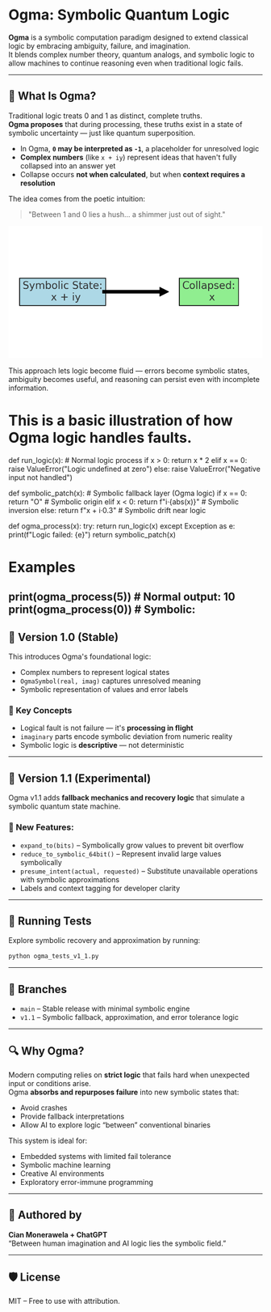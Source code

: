 

# Ogma: Symbolic Quantum Logic

**Ogma** is a symbolic computation paradigm designed to extend classical logic by embracing ambiguity, failure, and imagination.  
It blends complex number theory, quantum analogs, and symbolic logic to allow machines to continue reasoning even when traditional logic fails.

---

## 🧠 What Is Ogma?

Traditional logic treats 0 and 1 as distinct, complete truths.  
**Ogma proposes** that during processing, these truths exist in a state of symbolic uncertainty — just like quantum superposition.  
- In Ogma, **`0` may be interpreted as `-1`**, a placeholder for unresolved logic
- **Complex numbers** (like `x + iy`) represent ideas that haven't fully collapsed into an answer yet
- Collapse occurs **not when calculated**, but when **context requires a resolution**

The idea comes from the poetic intuition:  
> "Between 1 and 0 lies a hush... a shimmer just out of sight."

![Ogma Collapse Diagram](IMG_1620.png)

This approach lets logic become fluid — errors become symbolic states, ambiguity becomes useful, and reasoning can persist even with incomplete information.


# This is a basic illustration of how Ogma logic handles faults.

def run_logic(x):
    # Normal logic process
    if x > 0:
        return x * 2
    elif x == 0:
        raise ValueError("Logic undefined at zero")
    else:
        raise ValueError("Negative input not handled")

def symbolic_patch(x):
    # Symbolic fallback layer (Ogma logic)
    if x == 0:
        return "O"  # Symbolic origin
    elif x < 0:
        return f"i·{abs(x)}"  # Symbolic inversion
    else:
        return f"x + i·0.3"  # Symbolic drift near logic

def ogma_process(x):
    try:
        return run_logic(x)
    except Exception as e:
        print(f"Logic failed: {e}")
        return symbolic_patch(x)

# Examples
print(ogma_process(5))    # Normal output: 10
print(ogma_process(0))    # Symbolic:
---

## 🔹 Version 1.0 (Stable)

This introduces Ogma's foundational logic:
- Complex numbers to represent logical states
- `OgmaSymbol(real, imag)` captures unresolved meaning
- Symbolic representation of values and error labels

### 🧮 Key Concepts
- Logical fault is not failure — it's **processing in flight**
- `imaginary` parts encode symbolic deviation from numeric reality
- Symbolic logic is **descriptive** — not deterministic

---

## 🔁 Version 1.1 (Experimental)

Ogma v1.1 adds **fallback mechanics and recovery logic** that simulate a symbolic quantum state machine.

### 🔧 New Features:
- `expand_to(bits)` – Symbolically grow values to prevent bit overflow
- `reduce_to_symbolic_64bit()` – Represent invalid large values symbolically
- `presume_intent(actual, requested)` – Substitute unavailable operations with symbolic approximations
- Labels and context tagging for developer clarity

---

## 🧪 Running Tests

Explore symbolic recovery and approximation by running:

```bash
python ogma_tests_v1_1.py
```

---

## 📂 Branches

- `main` – Stable release with minimal symbolic engine
- `v1.1` – Symbolic fallback, approximation, and error tolerance logic

---

## 🔍 Why Ogma?

Modern computing relies on **strict logic** that fails hard when unexpected input or conditions arise.  
Ogma **absorbs and repurposes failure** into new symbolic states that:
- Avoid crashes
- Provide fallback interpretations
- Allow AI to explore logic “between” conventional binaries

This system is ideal for:
- Embedded systems with limited fail tolerance  
- Symbolic machine learning  
- Creative AI environments  
- Exploratory error-immune programming

---

## 🧠 Authored by
**Cian Monerawela + ChatGPT**  
“Between human imagination and AI logic lies the symbolic field.”

---

## 🛡️ License
MIT – Free to use with attribution.
